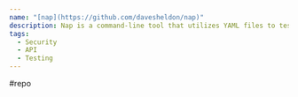 ```yaml
---
name: "[nap](https://github.com/davesheldon/nap)"
description: Nap is a command-line tool that utilizes YAML files to test APIs.
tags:
  - Security
  - API
  - Testing
---
```

#repo